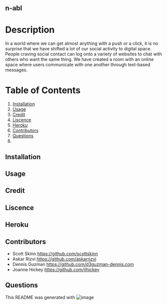 ## n-abl

# Description
In a world where we can get almost anything with a push or a click, it is no surprise that we have shifted a lot of our social 
activity to digital space. People craving social contact can log onto a variety of websites to chat with others who want the 
same thing. 
We have created a room with an online space where users communicate with one another through text-based messages.
# Table of Contents

1. [Installation](#Installation)
2. [Usage](#Usage)
3. [Credit](#Credit)
4. [Liscence](#Liscence)
5. [Heroku](#Heroku)
6. [Contributors](#Contributors)
7. [Questions](#Questions)
8. 
## Installation
 
## Usage

## Credit
 
## Liscence

## Heroku

## Contributors
 * Scott Skinn      https://github.com/scottskinn
 * Askar Rizvi      https://github.com/askarrizvi
 * Dennis Guzman    https://github.com/d3guzman-dennis.com 
 * Joanne Hickey    https://github.com/jlhickey 
 
 
 
 ## Questions
 

This README was generated with ![image](https://user-images.githubusercontent.com/82125052/132098454-2e23a569-2833-47c0-a831-8986cd567636.png)
